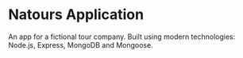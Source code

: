 # Natours Application

An app for a fictional tour company. Built using modern technologies: Node.js, Express, MongoDB and Mongoose. 
